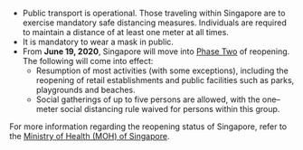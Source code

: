 - Public transport is operational. Those traveling within Singapore are to exercise mandatory safe distancing measures. Individuals are required to maintain a distance of at least one meter at all times. 
- It is mandatory to wear a mask in public.
- From **June 19, 2020**, Singapore will move into [Phase Two](https://www.moh.gov.sg/news-highlights/details/moving-into-phase-two-of-re-opening) of reopening. The following will come into effect:
  - Resumption of most activities (with some exceptions), including the reopening of retail establishments and public facilities such as parks, playgrounds and beaches.
  - Social gatherings of up to five persons are allowed, with the one–meter social distancing rule waived for persons within this group.

For more information regarding the reopening status of Singapore, refer to the [Ministry of Health (MOH) of Singapore](https://www.moh.gov.sg/news-highlights/details/moving-into-phase-two-of-re-opening).

